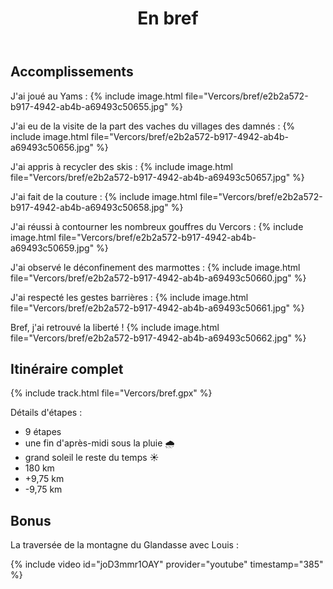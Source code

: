 ﻿---
title: "En bref"
permalink: /Vercors/bref/
sidebar:
  nav: "vercors"
enable_tracks: true
---

## Accomplissements

J'ai joué au Yams :
{% include image.html file="Vercors/bref/e2b2a572-b917-4942-ab4b-a69493c50655.jpg" %}

J'ai eu de la visite de la part des vaches du villages des damnés :
{% include image.html file="Vercors/bref/e2b2a572-b917-4942-ab4b-a69493c50656.jpg" %}

J'ai appris à recycler des skis :
{% include image.html file="Vercors/bref/e2b2a572-b917-4942-ab4b-a69493c50657.jpg" %}

J'ai fait de la couture :
{% include image.html file="Vercors/bref/e2b2a572-b917-4942-ab4b-a69493c50658.jpg" %}

J'ai réussi à contourner les nombreux gouffres du Vercors :
{% include image.html file="Vercors/bref/e2b2a572-b917-4942-ab4b-a69493c50659.jpg" %}

J'ai observé le déconfinement des marmottes :
{% include image.html file="Vercors/bref/e2b2a572-b917-4942-ab4b-a69493c50660.jpg" %}

J'ai respecté les gestes barrières :
{% include image.html file="Vercors/bref/e2b2a572-b917-4942-ab4b-a69493c50661.jpg" %}

Bref, j'ai retrouvé la liberté !
{% include image.html file="Vercors/bref/e2b2a572-b917-4942-ab4b-a69493c50662.jpg" %}

## Itinéraire complet

{% include track.html file="Vercors/bref.gpx" %}

Détails d'étapes :
* 9 étapes
* une fin d'après-midi sous la pluie :cloud_with_rain:
* grand soleil le reste du temps :sunny:
* 180 km
* +9,75 km
* -9,75 km

## Bonus

La traversée de la montagne du Glandasse avec Louis :

{% include video id="joD3mmr1OAY" provider="youtube" timestamp="385" %}
